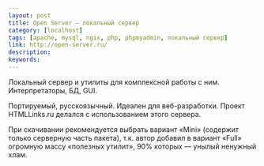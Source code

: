 ```yaml
---
layout: post
title: Open Server — локальный сервер
category: [localhost]
tags: [apache, mysql, ngix, php, phpmyadmin, локальный сервер]
link: http://open-server.ru/
description:
keywords:
---
```


<p>Локальный сервер и утилиты для комплексной работы с ним. Интерпретаторы, БД, GUI. </p>
<p>Портируемый, русскоязычный. Идеален для веб-разработки. Проект HTMLLinks.ru делался с использованием этого сервера.</p>
<p>При скачивании рекомендуется выбрать вариант «Mini» (содержит только серверную часть пакета), т.к. автор добавил в вариант «Full» огромную массу «полезных утилит», 90% которых — унылый ненужный хлам.</p>
